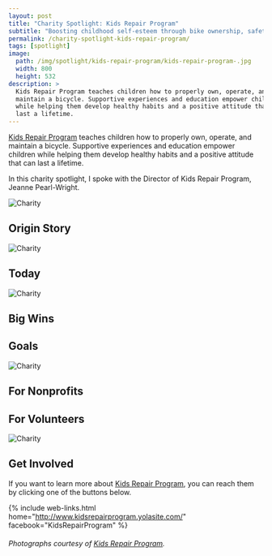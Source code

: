 ```yaml
---
layout: post
title: "Charity Spotlight: Kids Repair Program"
subtitle: "Boosting childhood self-esteem through bike ownership, safety, and maintenance."
permalink: /charity-spotlight-kids-repair-program/
tags: [spotlight]
image:
  path: /img/spotlight/kids-repair-program/kids-repair-program-.jpg
  width: 800
  height: 532
description: >
  Kids Repair Program teaches children how to properly own, operate, and
  maintain a bicycle. Supportive experiences and education empower children
  while helping them develop healthy habits and a positive attitude that can
  last a lifetime.
---
```


[Kids Repair Program][1] teaches children how to properly own, operate, and maintain a bicycle. Supportive experiences and education empower children while helping them develop healthy habits and a positive attitude that can last a lifetime.

In this charity spotlight, I spoke with the Director of Kids Repair Program, Jeanne Pearl-Wright.

![][2]

## Origin Story



![][3]

## Today



![][4]

## Big Wins



## Goals



![][5]

## For Nonprofits



## For Volunteers



![][6]

## Get Involved

If you want to learn more about [Kids Repair Program][1], you can reach them by clicking one of the buttons below.

{% include web-links.html home="http://www.kidsrepairprogram.yolasite.com/" facebook="KidsRepairProgram" %}

###### Photographs courtesy of [Kids Repair Program][1].



[1]: http://www.kidsrepairprogram.yolasite.com/ "Kids Repair Program Homepage"
[2]: /img/spotlight/kids-repair-program/kids-repair-program-.jpg "Charity"
[3]: /img/spotlight/kids-repair-program/kids-repair-program-.jpg "Charity"
[4]: /img/spotlight/kids-repair-program/kids-repair-program-.jpg "Charity"
[5]: /img/spotlight/kids-repair-program/kids-repair-program-.jpg "Charity"
[6]: /img/spotlight/kids-repair-program/kids-repair-program-.jpg "Charity"
